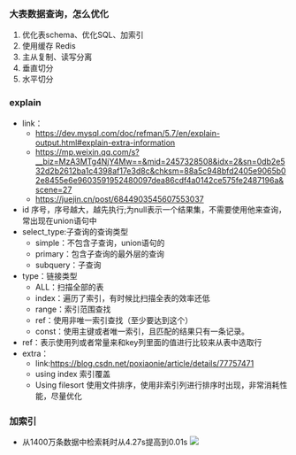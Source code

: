 ### 大表数据查询，怎么优化
1. 优化表schema、优化SQL、加索引
2. 使用缓存 Redis
3. 主从复制、读写分离
4. 垂直切分
5. 水平切分
### explain
- link：
    - https://dev.mysql.com/doc/refman/5.7/en/explain-output.html#explain-extra-information
    - https://mp.weixin.qq.com/s?__biz=MzA3MTg4NjY4Mw==&mid=2457328508&idx=2&sn=0db2e532d2b2612ba1c4398af17e3d8c&chksm=88a5c948bfd2405e9065b02e8455e6e9603591952480097dea86cdf4a0142ce575fe2487196a&scene=27
    - https://juejin.cn/post/6844903545607553037
- id 序号，序号越大，越先执行;为null表示一个结果集，不需要使用他来查询，常出现在union语句中
- select_type:子查询的查询类型
    - simple：不包含子查询，union语句的
    - primary：包含子查询的最外层的查询
    - subquery：子查询
- type：链接类型
    - ALL：扫描全部的表
    - index：遍历了索引，有时候比扫描全表的效率还低
    - range：索引范围查找
    - ref：使用非唯一索引查找（至少要达到这个）
    - const：使用主键或者唯一索引，且匹配的结果只有一条记录。
- ref：表示使用列或者常量来和key列里面的值进行比较来从表中选取行
- extra：
    - link:https://blog.csdn.net/poxiaonie/article/details/77757471
    - using index 索引覆盖
    - Using filesort 使用文件排序，使用非索引列进行排序时出现，非常消耗性能，尽量优化


### 加索引
- 从1400万条数据中检索耗时从4.27s提高到0.01s ![](../../imgs/tunning_add_index_01.png)

